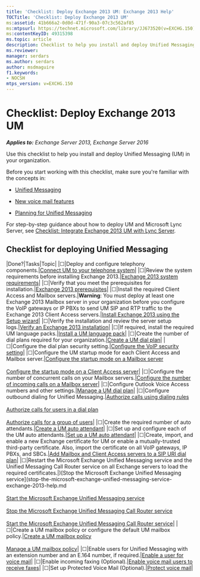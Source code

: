 ```yaml
---
title: 'Checklist: Deploy Exchange 2013 UM: Exchange 2013 Help'
TOCTitle: 'Checklist: Deploy Exchange 2013 UM'
ms:assetid: 41b666a2-0d0d-471f-90a3-07c3c562af85
ms:mtpsurl: https://technet.microsoft.com/library/JJ673520(v=EXCHG.150)
ms:contentKeyID: 49315398
ms.topic: article
description: Checklist to help you install and deploy Unified Messaging (UM) in your organization.
ms.reviewer: 
manager: serdars
ms.author: serdars
author: msdmaguire
f1.keywords:
- NOCSH
mtps_version: v=EXCHG.150
---
```


# Checklist: Deploy Exchange 2013 UM

_**Applies to:** Exchange Server 2013, Exchange Server 2016_

Use this checklist to help you install and deploy Unified Messaging (UM) in your organization.

Before you start working with this checklist, make sure you're familiar with the concepts in:

- [Unified Messaging](unified-messaging-exchange-2013-help.md)

- [New voice mail features](new-voice-mail-features-exchange-2013-help.md)

- [Planning for Unified Messaging](planning-for-unified-messaging-exchange-2013-help.md)

For step-by-step guidance about how to deploy UM and Microsoft Lync Server, see [Checklist: Integrate Exchange 2013 UM with Lync Server](checklist-integrate-exchange-2013-um-with-lync-server-exchange-2013-help.md).

## Checklist for deploying Unified Messaging

|Done?|Tasks|Topic|
|☐|Deploy and configure telephony components.|[Connect UM to your telephone system](connect-um-to-your-telephone-system-exchange-2013-help.md)|
|☐|Review the system requirements before installing Exchange 2013.|[Exchange 2013 system requirements](exchange-2013-system-requirements-exchange-2013-help.md)|
|☐|Verify that you meet the prerequisites for installation.|[Exchange 2013 prerequisites](exchange-2013-prerequisites-exchange-2013-help.md)|
|☐|Install the required Client Access and Mailbox servers.|**Warning**: You must deploy at least one Exchange 2013 Mailbox server in your organization before you configure the VoIP gateways or IP PBXs to send UM SIP and RTP traffic to the Exchange 2013 Client Access servers.|[Install Exchange 2013 using the Setup wizard](install-exchange-2013-using-the-setup-wizard-exchange-2013-help.md)|
|☐|Verify the installation and review the server setup logs.|[Verify an Exchange 2013 installation](verify-an-exchange-2013-installation-exchange-2013-help.md)|
|☐|If required, install the required UM language packs.|[Install a UM language pack](install-a-um-language-pack-exchange-2013-help.md)|
|☐|Create the number of dial plans required for your organization.|[Create a UM dial plan](create-um-dial-plan-exchange-2013-help.md)|
|☐|Configure the dial plan security setting.|[Configure the VoIP security setting](configure-voip-security-setting-exchange-2013-help.md)|
|☐|Configure the UM startup mode for each Client Access and Mailbox server.|[Configure the startup mode on a Mailbox server](configure-the-startup-mode-on-a-mailbox-server-exchange-2013-help.md) <br/><br/> [Configure the startup mode on a Client Access server](configure-the-startup-mode-on-a-client-access-server-exchange-2013-help.md)|
|☐|Configure the number of concurrent calls on your Mailbox servers.|[Configure the number of incoming calls on a Mailbox server](configure-the-number-of-incoming-calls-on-a-mailbox-server-exchange-2013-help.md)|
|☐|Configure Outlook Voice Access numbers and other settings.|[Manage a UM dial plan](manage-um-dial-plan-exchange-2013-help.md)|
|☐|Configure outbound dialing for Unified Messaging.|[Authorize calls using dialing rules](authorize-calls-using-dialing-rules-exchange-2013-help.md) <br/><br/> [Authorize calls for users in a dial plan](authorize-calls-for-users-in-a-dial-plan-exchange-2013-help.md) <br/><br/> [Authorize calls for a group of users](authorize-calls-for-a-group-of-users-exchange-2013-help.md)|
|☐|Create the required number of auto attendants.|[Create a UM auto attendant](create-a-um-auto-attendant-exchange-2013-help.md)|
|☐|Set up and configure each of the UM auto attendants.|[Set up a UM auto attendant](set-up-um-auto-attendant-exchange-2013-help.md)|
|☐|Create, import, and enable a new Exchange certificate for UM or enable a mutually-trusted third-party certificate. Also, import the certificate on all VoIP gateways, IP PBXs, and SBCs.|[Add Mailbox and Client Access servers to a SIP URI dial plan](add-mailbox-and-client-access-servers-to-a-sip-uri-dial-plan-exchange-2013-help.md)|
|☐|Restart the Microsoft Exchange Unified Messaging service and the Unified Messaging Call Router service on all Exchange servers to load the required certificates.|)[Stop the Microsoft Exchange Unified Messaging service](stop-the-microsoft-exchange-unified-messaging-service-exchange-2013-help.md <br/><br/> [Start the Microsoft Exchange Unified Messaging service](start-the-microsoft-exchange-unified-messaging-service-exchange-2013-help.md) <br/><br/> [Stop the Microsoft Exchange Unified Messaging Call Router service](stop-the-microsoft-exchange-unified-messaging-call-router-service-exchange-2013-help.md) <br/><br/> [Start the Microsoft Exchange Unified Messaging Call Router service](start-the-microsoft-exchange-unified-messaging-call-router-service-exchange-2013-help.md)|
|☐|Create a UM mailbox policy or configure the default UM mailbox policy.|[Create a UM mailbox policy](create-um-mailbox-policy-exchange-2013-help.md) <br/><br/> [Manage a UM mailbox policy](manage-um-mailbox-policy-exchange-2013-help.md)|
|☐|Enable users for Unified Messaging with an extension number and an E.164 number, if required.|[Enable a user for voice mail](enable-a-user-for-voice-mail-exchange-2013-help.md)|
|☐|Enable incoming faxing (Optional).|[Enable voice mail users to receive faxes](enable-voice-mail-users-to-receive-faxes-exchange-2013-help.md)|
|☐|Set up Protected Voice Mail (Optional).|[Protect voice mail](protect-voice-mail-exchange-2013-help.md)|
